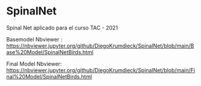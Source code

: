 # SpinalNet
Spinal Net aplicado para el curso TAC - 2021

Basemodel Nbviewer  : https://nbviewer.jupyter.org/github/DiegoKrumdieck/SpinalNet/blob/main/Base%20Model/SpinalNetBirds.html

Final Model Nbviewer: https://nbviewer.jupyter.org/github/DiegoKrumdieck/SpinalNet/blob/main/Final%20Model/SpinalNetBirds.html
